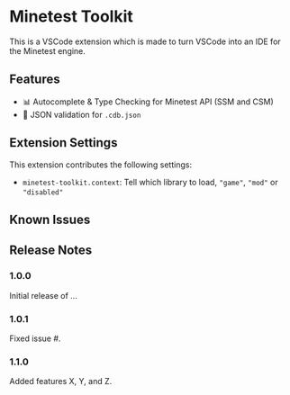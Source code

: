 # Minetest Toolkit

This is a VSCode extension which is made to turn VSCode into an IDE for the Minetest engine.

## Features

- 📊 Autocomplete & Type Checking for Minetest API (SSM and CSM)
- 📄 JSON validation for `.cdb.json`

## Extension Settings

This extension contributes the following settings:

- `minetest-toolkit.context`: Tell which library to load, `"game"`, `"mod"` or `"disabled"`

## Known Issues

## Release Notes

### 1.0.0

Initial release of ...

### 1.0.1

Fixed issue #.

### 1.1.0

Added features X, Y, and Z.
